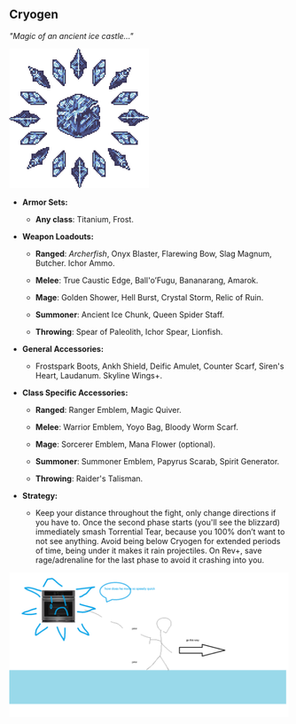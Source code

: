 ## Cryogen

*"Magic of an ancient ice castle…"*

![image alt text](../public/BMbpD6rCZ1qoniF20u7H2A_img_27.png)

* **Armor Sets:**

    * **Any class**: Titanium, Frost.

* **Weapon Loadouts:**

    * **Ranged**: *Archerfish*, Onyx Blaster, Flarewing Bow, Slag Magnum, Butcher. Ichor Ammo.

    * **Melee**: True Caustic Edge, Ball'o’Fugu, Bananarang, Amarok.

    * **Mage**: Golden Shower, Hell Burst, Crystal Storm, Relic of Ruin.

    * **Summoner**: Ancient Ice Chunk, Queen Spider Staff.

    * **Throwing**: Spear of Paleolith, Ichor Spear, Lionfish.

* **General Accessories:**

    * Frostspark Boots, Ankh Shield, Deific Amulet, Counter Scarf, Siren's Heart, Laudanum. Skyline Wings+.

* **Class Specific Accessories:**

    * **Ranged**: Ranger Emblem, Magic Quiver.

    * **Melee**: Warrior Emblem, Yoyo Bag, Bloody Worm Scarf.

    * **Mage**: Sorcerer Emblem, Mana Flower (optional).

    * **Summoner**: Summoner Emblem, Papyrus Scarab, Spirit Generator.

    * **Throwing**: Raider's Talisman.

* **Strategy:**

    * Keep your distance throughout the fight, only change directions if you have to. Once the second phase starts (you'll see the blizzard) immediately smash Torrential Tear, because you 100% don’t want to not see anything. Avoid being below Cryogen for extended periods of time, being under it makes it rain projectiles. On Rev+, save rage/adrenaline for the last phase to avoid it crashing into you.

![image alt text](../public/BMbpD6rCZ1qoniF20u7H2A_img_28.png)
